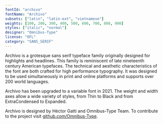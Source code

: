 ```yaml
---
fontId: "archivo"
fontName: "Archivo"
subsets: ["latin", "latin-ext", "vietnamese"]
weights: [100, 200, 300, 400, 500, 600, 700, 800, 900]
styles: ["italic", "normal"]
designer: "Omnibus-Type"
license: "OFL"
category: "SANS_SERIF"
---
```


<p>Archivo is a grotesque sans serif typeface family originally designed for highlights and headlines. This family is reminiscent of late nineteenth century American typefaces. The technical and aesthetic characteristics of the font are both crafted for high performance typography. It was designed to be used simultaneously in print and online platforms and supports over 200 world languages.</p>

<p>Archivo has been upgraded to a variable font in 2021. The weight and width axes allow a wide variety of styles, from Thin to Black and from ExtraCondensed to Expanded.</p>

<p>Archivo is designed by Héctor Gatti and Omnibus-Type Team. To contribute to the project visit <a href="https://github.com/Omnibus-Type">github.com/Omnibus-Type</a>.</p>
